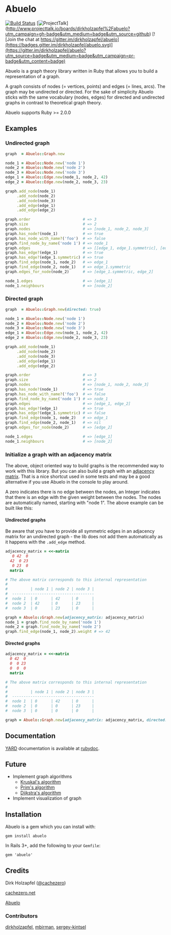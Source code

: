 # Abuelo
[![Build Status](https://travis-ci.org/dirkholzapfel/abuelo.svg?branch=master)](https://travis-ci.org/dirkholzapfel/abuelo)
[![ProjectTalk](http://www.projecttalk.io/images/gh_badge-3e578a9f437f841de7446bab9a49d103.svg?vsn=d)] (http://www.projecttalk.io/boards/dirkholzapfel%2Fabuelo?utm_campaign=gh-badge&utm_medium=badge&utm_source=github)
[![Join the chat at https://gitter.im/dirkholzapfel/abuelo](https://badges.gitter.im/dirkholzapfel/abuelo.svg)](https://gitter.im/dirkholzapfel/abuelo?utm_source=badge&utm_medium=badge&utm_campaign=pr-badge&utm_content=badge)

Abuelo is a graph theory library written in Ruby that allows you to build a representation of a graph.

A graph consists of nodes (= vertices, points) and edges (= lines, arcs). The graph may be undirected or directed. For the sake of simplicity Abuelo sticks with the same vocabulary (nodes, edges) for directed and undirected graphs in contrast to theoretical graph theory.

Abuelo supports Ruby >= 2.0.0

## Examples
### Undirected graph
```ruby
graph  = Abuelo::Graph.new

node_1 = Abuelo::Node.new('node 1')
node_2 = Abuelo::Node.new('node 2')
node_3 = Abuelo::Node.new('node 3')
edge_1 = Abuelo::Edge.new(node_1, node_2, 42)
edge_2 = Abuelo::Edge.new(node_2, node_3, 23)

graph.add_node(node_1)
     .add_node(node_2)
     .add_node(node_3)
     .add_edge(edge_1)
     .add_edge(edge_2)

graph.order                       # => 3
graph.size                        # => 2
graph.nodes                       # => [node_1, node_2, node_3]
graph.has_node?(node_1)           # => true
graph.has_node_with_name?('foo')  # => false
graph.find_node_by_name('node 1') # => node_1
graph.edges                       # => [[edge_1, edge_1.symmetric], [edge_2, edge_2.symmetric]]
graph.has_edge?(edge_1)           # => true
graph.has_edge?(edge_1.symmetric) # => true
graph.find_edge(node_1, node_2)   # => edge_1
graph.find_edge(node_2, node_1)   # => edge_1.symmetric
graph.edges_for_node(node_2)      # => [edge_1.symmetric, edge_2]

node_1.edges                      # => [edge_1]
node_1.neighbours                 # => [node_2]
```

### Directed graph
```ruby
graph  = Abuelo::Graph.new(directed: true)

node_1 = Abuelo::Node.new('node 1')
node_2 = Abuelo::Node.new('node 2')
node_3 = Abuelo::Node.new('node 3')
edge_1 = Abuelo::Edge.new(node_1, node_2, 42)
edge_2 = Abuelo::Edge.new(node_2, node_3, 23)

graph.add_node(node_1)
     .add_node(node_2)
     .add_node(node_3)
     .add_edge(edge_1)
     .add_edge(edge_2)

graph.order                       # => 3
graph.size                        # => 2
graph.nodes                       # => [node_1, node_2, node_3]
graph.has_node?(node_1)           # => true
graph.has_node_with_name?('foo')  # => false
graph.find_node_by_name('node 1') # => node_1
graph.edges                       # => [edge_1, edge_2]
graph.has_edge?(edge_1)           # => true
graph.has_edge?(edge_1.symmetric) # => false
graph.find_edge(node_1, node_2)   # => edge_1
graph.find_edge(node_2, node_1)   # => nil
graph.edges_for_node(node_2)      # => [edge_2]

node_1.edges                      # => [edge_1]
node_1.neighbours                 # => [node_2]
```

### Initialize a graph with an adjacency matrix
The above, object oriented way to build graphs is the recommended way to work with this library.
But you can also build a graph with an [adjacency matrix](https://en.wikipedia.org/wiki/Adjacency_matrix).
That is a nice shortcut used in some tests and may be a good alternative if you use Abuelo in the console to play around.

A zero indicates there is no edge between the nodes, an Integer indicates that there is an edge with the given weight between the nodes. The nodes are automatically named, starting with "node 1".
The above example can be built like this:

#### Undirected graphs
Be aware that you have to provide all symmetric edges in an adjacency matrix for an undirected graph - the lib does not add them automatically as it happens with the `.add_edge` method.

```ruby
adjacency_matrix = <<-matrix
   0 42  0
  42  0 23
   0 23  0
  matrix

# The above matrix corresponds to this internal representation
#
#          | node 1 | node 2 | node 3 |
#  ------------------------------------
#  node 1  | 0      | 42     | 0      |
#  node 2  | 42     | 0      | 23     |
#  node 3  | 0      | 23     | 0      |

graph = Abuelo::Graph.new(adjacency_matrix: adjacency_matrix)
node_1 = graph.find_node_by_name('node 1')
node_2 = graph.find_node_by_name('node 2')
graph.find_edge(node_1, node_2).weight # => 42
```
#### Directed graphs
```ruby
adjacency_matrix = <<-matrix
  0 42  0
  0  0 23
  0  0  0
  matrix

# The above matrix corresponds to this internal representation
#
#          | node 1 | node 2 | node 3 |
#  ------------------------------------
#  node 1  | 0      | 42     | 0      |
#  node 2  | 0      | 0      | 23     |
#  node 3  | 0      | 0      | 0      |

graph = Abuelo::Graph.new(adjacency_matrix: adjacency_matrix, directed: true)
```

## Documentation
[YARD](http://yardoc.org) documentation is available at [rubydoc](http://www.rubydoc.info/gems/abuelo).

## Future
* Implement graph algorithms
  * [Kruskal's algorithm](https://en.wikipedia.org/wiki/Kruskal%27s_algorithm)
  * [Prim's algorithm](https://en.wikipedia.org/wiki/Prim%27s_algorithm)
  * [Dijkstra's algorithm](https://en.wikipedia.org/wiki/Dijkstra%27s_algorithm)
* Implement visualization of graph

## Installation
Abuelo is a gem which you can install with:
```
gem install abuelo
```

In Rails 3+, add the following to your ```Gemfile```:
```
gem 'abuelo'
```

## Credits
Dirk Holzapfel ([@cachezero](https://twitter.com/cachezero))

[cachezero.net](http://cachezero.net)

[Abuelo](http://www.ronabuelopanama.com)

### Contributors
[dirkholzapfel](https://github.com/dirkholzapfel),
[mbirman](https://github.com/mbirman),
[sergey-kintsel](https://github.com/sergey-kintsel)
